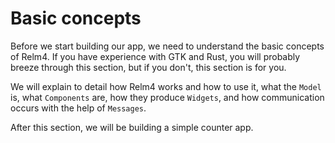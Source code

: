 # Basic concepts

Before we start building our app, we need to understand the basic concepts of Relm4. If you have experience with GTK and Rust, you will probably breeze through this section, but if you don't, this section is for you.

We will explain to detail how Relm4 works and how to use it, what the `Model` is, what `Components` are, how they produce `Widgets`, and how communication occurs with the help of `Messages`.

After this section, we will be building a simple counter app.